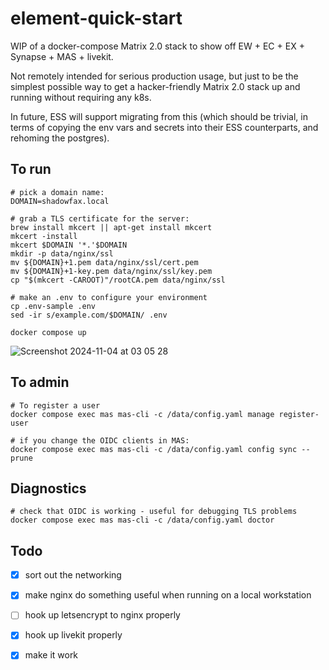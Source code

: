 # element-quick-start

WIP of a docker-compose Matrix 2.0 stack to show off EW + EC + EX + Synapse + MAS + livekit.

Not remotely intended for serious production usage, but just to be the simplest possible way to get a
hacker-friendly Matrix 2.0 stack up and running without requiring any k8s.

In future, ESS will support migrating from this (which should be trivial, in terms of copying the env vars and secrets
into their ESS counterparts, and rehoming the postgres).

## To run

```
# pick a domain name:
DOMAIN=shadowfax.local

# grab a TLS certificate for the server:
brew install mkcert || apt-get install mkcert
mkcert -install
mkcert $DOMAIN '*.'$DOMAIN
mkdir -p data/nginx/ssl
mv ${DOMAIN}+1.pem data/nginx/ssl/cert.pem
mv ${DOMAIN}+1-key.pem data/nginx/ssl/key.pem
cp "$(mkcert -CAROOT)"/rootCA.pem data/nginx/ssl

# make an .env to configure your environment
cp .env-sample .env
sed -ir s/example.com/$DOMAIN/ .env

docker compose up
```

![Screenshot 2024-11-04 at 03 05 28](https://github.com/user-attachments/assets/c3127f3c-ae0c-43cb-bfe9-88f4be56e0af)

## To admin

```
# To register a user
docker compose exec mas mas-cli -c /data/config.yaml manage register-user
```

```
# if you change the OIDC clients in MAS:
docker compose exec mas mas-cli -c /data/config.yaml config sync --prune
```

## Diagnostics

```
# check that OIDC is working - useful for debugging TLS problems
docker compose exec mas mas-cli -c /data/config.yaml doctor
````

## Todo

 * [x] sort out the networking
 * [x] make nginx do something useful when running on a local workstation
 * [ ] hook up letsencrypt to nginx properly
 * [x] hook up livekit properly
 * [x] make it work
 